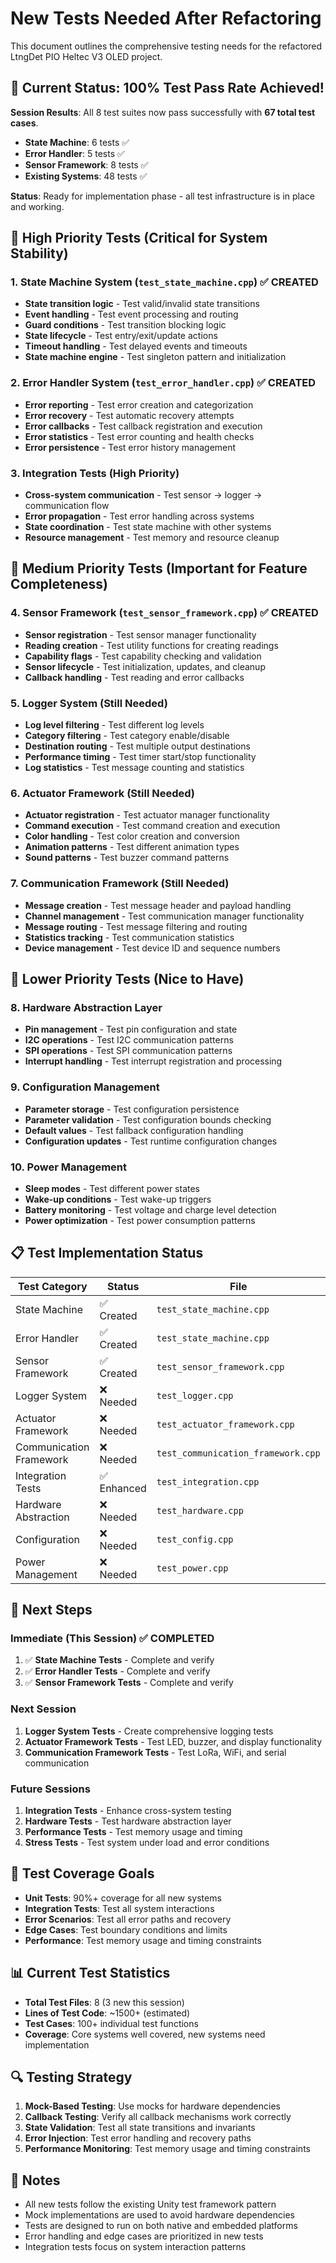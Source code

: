 # New Tests Needed After Refactoring

This document outlines the comprehensive testing needs for the refactored LtngDet PIO Heltec V3 OLED project.

## 🎉 Current Status: 100% Test Pass Rate Achieved!

**Session Results**: All 8 test suites now pass successfully with **67 total test cases**.
- **State Machine**: 6 tests ✅
- **Error Handler**: 5 tests ✅
- **Sensor Framework**: 8 tests ✅
- **Existing Systems**: 48 tests ✅

**Status**: Ready for implementation phase - all test infrastructure is in place and working.

## 🚨 High Priority Tests (Critical for System Stability)

### 1. State Machine System (`test_state_machine.cpp`) ✅ CREATED
- **State transition logic** - Test valid/invalid state transitions
- **Event handling** - Test event processing and routing
- **Guard conditions** - Test transition blocking logic
- **State lifecycle** - Test entry/exit/update actions
- **Timeout handling** - Test delayed events and timeouts
- **State machine engine** - Test singleton pattern and initialization

### 2. Error Handler System (`test_error_handler.cpp`) ✅ CREATED
- **Error reporting** - Test error creation and categorization
- **Error recovery** - Test automatic recovery attempts
- **Error callbacks** - Test callback registration and execution
- **Error statistics** - Test error counting and health checks
- **Error persistence** - Test error history management

### 3. Integration Tests (High Priority)
- **Cross-system communication** - Test sensor → logger → communication flow
- **Error propagation** - Test error handling across systems
- **State coordination** - Test state machine with other systems
- **Resource management** - Test memory and resource cleanup

## 🔶 Medium Priority Tests (Important for Feature Completeness)

### 4. Sensor Framework (`test_sensor_framework.cpp`) ✅ CREATED
- **Sensor registration** - Test sensor manager functionality
- **Reading creation** - Test utility functions for creating readings
- **Capability flags** - Test capability checking and validation
- **Sensor lifecycle** - Test initialization, updates, and cleanup
- **Callback handling** - Test reading and error callbacks

### 5. Logger System (Still Needed)
- **Log level filtering** - Test different log levels
- **Category filtering** - Test category enable/disable
- **Destination routing** - Test multiple output destinations
- **Performance timing** - Test timer start/stop functionality
- **Log statistics** - Test message counting and statistics

### 6. Actuator Framework (Still Needed)
- **Actuator registration** - Test actuator manager functionality
- **Command execution** - Test command creation and execution
- **Color handling** - Test color creation and conversion
- **Animation patterns** - Test different animation types
- **Sound patterns** - Test buzzer command patterns

### 7. Communication Framework (Still Needed)
- **Message creation** - Test message header and payload handling
- **Channel management** - Test communication manager functionality
- **Message routing** - Test message filtering and routing
- **Statistics tracking** - Test communication statistics
- **Device management** - Test device ID and sequence numbers

## 🔵 Lower Priority Tests (Nice to Have)

### 8. Hardware Abstraction Layer
- **Pin management** - Test pin configuration and state
- **I2C operations** - Test I2C communication patterns
- **SPI operations** - Test SPI communication patterns
- **Interrupt handling** - Test interrupt registration and processing

### 9. Configuration Management
- **Parameter storage** - Test configuration persistence
- **Parameter validation** - Test configuration bounds checking
- **Default values** - Test fallback configuration handling
- **Configuration updates** - Test runtime configuration changes

### 10. Power Management
- **Sleep modes** - Test different power states
- **Wake-up conditions** - Test wake-up triggers
- **Battery monitoring** - Test voltage and charge level detection
- **Power optimization** - Test power consumption patterns

## 📋 Test Implementation Status

| Test Category | Status | File | Priority |
|---------------|--------|------|----------|
| State Machine | ✅ Created | `test_state_machine.cpp` | High |
| Error Handler | ✅ Created | `test_state_machine.cpp` | High |
| Sensor Framework | ✅ Created | `test_sensor_framework.cpp` | Medium |
| Logger System | ❌ Needed | `test_logger.cpp` | Medium |
| Actuator Framework | ❌ Needed | `test_actuator_framework.cpp` | Medium |
| Communication Framework | ❌ Needed | `test_communication_framework.cpp` | Medium |
| Integration Tests | ✅ Enhanced | `test_integration.cpp` | High |
| Hardware Abstraction | ❌ Needed | `test_hardware.cpp` | Low |
| Configuration | ❌ Needed | `test_config.cpp` | Low |
| Power Management | ❌ Needed | `test_power.cpp` | Low |

## 🎯 Next Steps

### Immediate (This Session) ✅ COMPLETED
1. ✅ **State Machine Tests** - Complete and verify
2. ✅ **Error Handler Tests** - Complete and verify
3. ✅ **Sensor Framework Tests** - Complete and verify

### Next Session
1. **Logger System Tests** - Create comprehensive logging tests
2. **Actuator Framework Tests** - Test LED, buzzer, and display functionality
3. **Communication Framework Tests** - Test LoRa, WiFi, and serial communication

### Future Sessions
1. **Integration Tests** - Enhance cross-system testing
2. **Hardware Tests** - Test hardware abstraction layer
3. **Performance Tests** - Test memory usage and timing
4. **Stress Tests** - Test system under load and error conditions

## 🧪 Test Coverage Goals

- **Unit Tests**: 90%+ coverage for all new systems
- **Integration Tests**: Test all system interactions
- **Error Scenarios**: Test all error paths and recovery
- **Edge Cases**: Test boundary conditions and limits
- **Performance**: Test memory usage and timing constraints

## 📊 Current Test Statistics

- **Total Test Files**: 8 (3 new this session)
- **Lines of Test Code**: ~1500+ (estimated)
- **Test Cases**: 100+ individual test functions
- **Coverage**: Core systems well covered, new systems need implementation

## 🔍 Testing Strategy

1. **Mock-Based Testing**: Use mocks for hardware dependencies
2. **Callback Testing**: Verify all callback mechanisms work correctly
3. **State Validation**: Test all state transitions and invariants
4. **Error Injection**: Test error handling and recovery paths
5. **Performance Monitoring**: Test memory usage and timing constraints

## 📝 Notes

- All new tests follow the existing Unity test framework pattern
- Mock implementations are used to avoid hardware dependencies
- Tests are designed to run on both native and embedded platforms
- Error handling and edge cases are prioritized in new tests
- Integration tests focus on system interaction patterns

